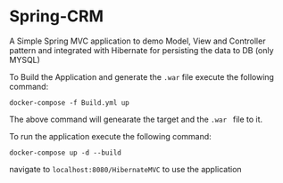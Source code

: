 # Spring-CRM

A Simple Spring MVC application to demo Model, View and Controller pattern and integrated with Hibernate for persisting the data to DB (only MYSQL)

To Build the Application and generate the `.war` file execute the following command:
```
docker-compose -f Build.yml up
```
The above command will genearate the target and the `.war ` file to it.

To run the application execute the following command:
```
docker-compose up -d --build
```
navigate to `localhost:8080/HibernateMVC` to use the application
